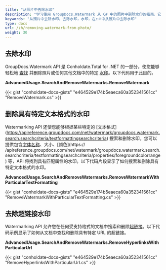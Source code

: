 ```yaml
---
title: "从照片中去除水印"
description: "学习使用 GroupDocs.Watermark 从 C# 中的照片中删除水印的指南，它是 Conholdate.Total for .NET 的一部分。"
keywords: "从照片中去除水印，去除水印，水印，在c＃中从照片中去除水印"
type: docs
url: /zh/removing-watermark-from-photo/
weight: 30
---
```

## 去除水印

GroupDocs.Watermark API 是 Conholdate.Total for .NET 的一部分，使您能够轻松地 [查找](https://apireference.groupdocs.com/net/watermark/groupdocs.watermark/watermarker/methods/search) 并删除照片或任何其他文档中的特定 [水印](https://apireference.groupdocs.com/net/watermark/groupdocs.watermark.search/possiblewatermark)。以下代码用于此目的。

**AdvancedUsage.SearchAndRemoveWatermarks.RemoveWatermark**

{{< gist "conholdate-docs-gists" "e464529e174b5eaeca60a352341561cc" "RemoveWatermark.cs" >}}

## 删除具有特定文本格式的水印

Watermarking API 还使您能够根据某些特定的 [文本格式] (https://apireference.groupdocs.com/net/watermark/groupdocs.watermark.search.searchcriteria/textformattingsearchcriteria) 搜索和删除水印。您可以提供包含[字体名称](https://apireference.groupdocs.com/net/watermark/groupdocs.watermark.search.searchcriteria/textformattingsearchcriteria/properties/fontname)、大小、[颜色](https:// /apireference.groupdocs.com/net/watermark/groupdocs.watermark.search.searchcriteria/textformattingsearchcriteria/properties/foregroundcolorrange) 等，API 将找到具有匹配属性的水印。以下代码片段显示了如何搜索和删除具有特定文本格式的水印。

**AdvancedUsage.SearchAndRemoveWatermarks.RemoveWatermarkWithParticularTextFormatting**

{{< gist "conholdate-docs-gists" "e464529e174b5eaeca60a352341561cc" "RemoveWatermarkWithParticularTextFormatting.cs" >}}

## 去除超链接水印

Watermarking API 允许您在任何受支持格式的文档中搜索和删除[超链接](https://apireference.groupdocs.com/net/watermark/groupdocs.watermark.search/hyperlinkpossiblewatermark)。以下代码示例显示了如何从文档中查找和删除具有特定 URL 的超链接。

**AdvancedUsage.SearchAndRemoveWatermarks.RemoveHyperlinksWithParticularUrl**

{{< gist "conholdate-docs-gists" "e464529e174b5eaeca60a352341561cc" "RemoveHyperlinksWithParticularUrl.cs" >}}









